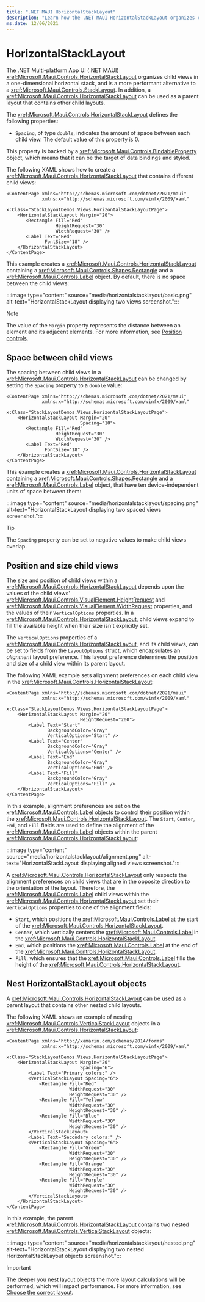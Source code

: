 ```yaml
---
title: ".NET MAUI HorizontalStackLayout"
description: "Learn how the .NET MAUI HorizontalStackLayout organizes child views in a one-dimensional horizontal stack."
ms.date: 12/06/2021
---
```


# HorizontalStackLayout

The .NET Multi-platform App UI (.NET MAUI) <xref:Microsoft.Maui.Controls.HorizontalStackLayout> organizes child views in a one-dimensional horizontal stack, and is a more performant alternative to a <xref:Microsoft.Maui.Controls.StackLayout>. In addition, a <xref:Microsoft.Maui.Controls.HorizontalStackLayout> can be used as a parent layout that contains other child layouts.

The <xref:Microsoft.Maui.Controls.HorizontalStackLayout> defines the following properties:

- `Spacing`, of type `double`, indicates the amount of space between each child view. The default value of this property is 0.

This property is backed by a <xref:Microsoft.Maui.Controls.BindableProperty> object, which means that it can be the target of data bindings and styled.

<!--
> [!TIP]
> To obtain the best possible layout performance, follow the guidelines at [Optimize layout performance](~/xamarin-forms/deploy-test/performance.md#optimize-layout-performance).
-->

The following XAML shows how to create a <xref:Microsoft.Maui.Controls.HorizontalStackLayout> that contains different child views:

```xaml
<ContentPage xmlns="http://schemas.microsoft.com/dotnet/2021/maui"
             xmlns:x="http://schemas.microsoft.com/winfx/2009/xaml"
             x:Class="StackLayoutDemos.Views.HorizontalStackLayoutPage">
    <HorizontalStackLayout Margin="20">
       <Rectangle Fill="Red"
                  HeightRequest="30"
                  WidthRequest="30" />
       <Label Text="Red"
              FontSize="18" />
    </HorizontalStackLayout>
</ContentPage>
```

This example creates a <xref:Microsoft.Maui.Controls.HorizontalStackLayout> containing a <xref:Microsoft.Maui.Controls.Shapes.Rectangle> and a <xref:Microsoft.Maui.Controls.Label> object. By default, there is no space between the child views:

:::image type="content" source="media/horizontalstacklayout/basic.png" alt-text="HorizontalStackLayout displaying two views screenshot.":::

> [!NOTE]
> The value of the `Margin` property represents the distance between an element and its adjacent elements. For more information, see [Position controls](~/user-interface/align-position.md#position-controls).

## Space between child views

The spacing between child views in a <xref:Microsoft.Maui.Controls.HorizontalStackLayout> can be changed by setting the `Spacing` property to a `double` value:

```xaml
<ContentPage xmlns="http://schemas.microsoft.com/dotnet/2021/maui"
             xmlns:x="http://schemas.microsoft.com/winfx/2009/xaml"
             x:Class="StackLayoutDemos.Views.HorizontalStackLayoutPage">
    <HorizontalStackLayout Margin="20"
                           Spacing="10">
       <Rectangle Fill="Red"
                  HeightRequest="30"
                  WidthRequest="30" />
       <Label Text="Red"
              FontSize="18" />
    </HorizontalStackLayout>
</ContentPage>
```

This example creates a <xref:Microsoft.Maui.Controls.HorizontalStackLayout> containing a <xref:Microsoft.Maui.Controls.Shapes.Rectangle> and a <xref:Microsoft.Maui.Controls.Label> object, that have ten device-independent units of space between them:

:::image type="content" source="media/horizontalstacklayout/spacing.png" alt-text="HorizontalStackLayout displaying two spaced views screenshot.":::

> [!TIP]
> The `Spacing` property can be set to negative values to make child views overlap.

## Position and size child views

The size and position of child views within a <xref:Microsoft.Maui.Controls.HorizontalStackLayout> depends upon the values of the child views' <xref:Microsoft.Maui.Controls.VisualElement.HeightRequest> and <xref:Microsoft.Maui.Controls.VisualElement.WidthRequest> properties, and the values of their `VerticalOptions` properties. In a <xref:Microsoft.Maui.Controls.HorizontalStackLayout>, child views expand to fill the available height when their size isn't explicitly set.

The `VerticalOptions` properties of a <xref:Microsoft.Maui.Controls.HorizontalStackLayout>, and its child views, can be set to fields from the `LayoutOptions` struct, which encapsulates an *alignment* layout preference. This layout preference determines the position and size of a child view within its parent layout.

The following XAML example sets alignment preferences on each child view in the <xref:Microsoft.Maui.Controls.HorizontalStackLayout>:

```xaml
<ContentPage xmlns="http://schemas.microsoft.com/dotnet/2021/maui"
             xmlns:x="http://schemas.microsoft.com/winfx/2009/xaml"
             x:Class="StackLayoutDemos.Views.HorizontalStackLayoutPage">
    <HorizontalStackLayout Margin="20"
                           HeightRequest="200">
        <Label Text="Start"
               BackgroundColor="Gray"
               VerticalOptions="Start" />
        <Label Text="Center"
               BackgroundColor="Gray"
               VerticalOptions="Center" />
        <Label Text="End"
               BackgroundColor="Gray"
               VerticalOptions="End" />
        <Label Text="Fill"
               BackgroundColor="Gray"
               VerticalOptions="Fill" />
    </HorizontalStackLayout>
</ContentPage>
```

In this example, alignment preferences are set on the <xref:Microsoft.Maui.Controls.Label> objects to control their position within the <xref:Microsoft.Maui.Controls.HorizontalStackLayout>. The `Start`, `Center`, `End`, and `Fill` fields are used to define the alignment of the <xref:Microsoft.Maui.Controls.Label> objects within the parent <xref:Microsoft.Maui.Controls.HorizontalStackLayout>:

:::image type="content" source="media/horizontalstacklayout/alignment.png" alt-text="HorizontalStackLayout displaying aligned views screenshot.":::

A <xref:Microsoft.Maui.Controls.HorizontalStackLayout> only respects the alignment preferences on child views that are in the opposite direction to the orientation of the layout. Therefore, the <xref:Microsoft.Maui.Controls.Label> child views within the <xref:Microsoft.Maui.Controls.HorizontalStackLayout> set their `VerticalOptions` properties to one of the alignment fields:

- `Start`, which positions the <xref:Microsoft.Maui.Controls.Label> at the start of the <xref:Microsoft.Maui.Controls.HorizontalStackLayout>.
- `Center`, which vertically centers the <xref:Microsoft.Maui.Controls.Label> in the <xref:Microsoft.Maui.Controls.HorizontalStackLayout>.
- `End`, which positions the <xref:Microsoft.Maui.Controls.Label> at the end of the <xref:Microsoft.Maui.Controls.HorizontalStackLayout>.
- `Fill`, which ensures that the <xref:Microsoft.Maui.Controls.Label> fills the height of the <xref:Microsoft.Maui.Controls.HorizontalStackLayout>.

<!--
For more information about alignment, see [Layout Options in .NET MAUI](layout-options.md).
-->

## Nest HorizontalStackLayout objects

A <xref:Microsoft.Maui.Controls.HorizontalStackLayout> can be used as a parent layout that contains other nested child layouts.

The following XAML shows an example of nesting <xref:Microsoft.Maui.Controls.VerticalStackLayout> objects in a <xref:Microsoft.Maui.Controls.HorizontalStackLayout>:

```xaml
<ContentPage xmlns="http://xamarin.com/schemas/2014/forms"
             xmlns:x="http://schemas.microsoft.com/winfx/2009/xaml"
             x:Class="StackLayoutDemos.Views.HorizontalStackLayoutPage">
    <HorizontalStackLayout Margin="20"
                           Spacing="6">
        <Label Text="Primary colors:" />
        <VerticalStackLayout Spacing="6">
            <Rectangle Fill="Red"
                       WidthRequest="30"
                       HeightRequest="30" />
            <Rectangle Fill="Yellow"
                       WidthRequest="30"
                       HeightRequest="30" />
            <Rectangle Fill="Blue"
                       WidthRequest="30"
                       HeightRequest="30" />
        </VerticalStackLayout>
        <Label Text="Secondary colors:" />
        <VerticalStackLayout Spacing="6">
            <Rectangle Fill="Green"
                       WidthRequest="30"
                       HeightRequest="30" />
            <Rectangle Fill="Orange"
                       WidthRequest="30"
                       HeightRequest="30" />
            <Rectangle Fill="Purple"
                       WidthRequest="30"
                       HeightRequest="30" />
        </VerticalStackLayout>
    </HorizontalStackLayout>
</ContentPage>
```

In this example, the parent <xref:Microsoft.Maui.Controls.HorizontalStackLayout> contains two nested <xref:Microsoft.Maui.Controls.VerticalStackLayout> objects:

:::image type="content" source="media/horizontalstacklayout/nested.png" alt-text="HorizontalStackLayout displaying two nested HorizontalStackLayout objects screenshot.":::

> [!IMPORTANT]
> The deeper you nest layout objects the more layout calculations will be performed, which will impact performance. For more information, see [Choose the correct layout](~/deployment/performance.md#choose-the-correct-layout).
